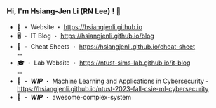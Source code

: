 ### Hi, I'm Hsiang-Jen Li (RN Lee) ! 👋

- 🤖 ・ Website ・ https://hsiangjenli.github.io
- 🖥️ ・ IT Blog ・ https://hsiangjenli.github.io/blog
- 📝 ・ Cheat Sheets ・ https://hsiangjenli.github.io/cheat-sheet  
--
- 🎓 ・ Lab Website ・ https://ntust-sims-lab.github.io/it-blog  
--  
- 👻 ・ ***WIP*** ・ Machine Learning and Applications in Cybersecurity - https://hsiangjenli.github.io/ntust-2023-fall-csie-ml-cybersecurity
- 👻 ・ ***WIP*** ・ awesome-complex-system
